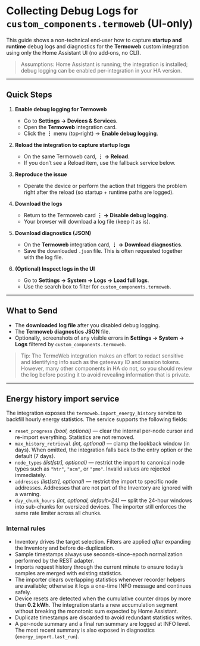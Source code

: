# Collecting Debug Logs for `custom_components.termoweb` (UI-only)

This guide shows a non-technical end‑user how to capture **startup and runtime** debug logs and diagnostics for the **Termoweb** custom integration using only the Home Assistant UI (no add‑ons, no CLI).

> Assumptions: Home Assistant is running; the integration is installed; debug logging can be enabled per‑integration in your HA version.

---

## Quick Steps

1. **Enable debug logging for Termoweb**
   - Go to **Settings → Devices & Services**.
   - Open the **Termoweb** integration card.
   - Click the **⋮** menu (top‑right) → **Enable debug logging**.

2. **Reload the integration to capture startup logs**
   - On the same Termoweb card, **⋮ → Reload**.
   - If you don’t see a Reload item, use the fallback service below.

3. **Reproduce the issue**
   - Operate the device or perform the action that triggers the problem right after the reload (so startup + runtime paths are logged).

4. **Download the logs**
   - Return to the Termoweb card **⋮ → Disable debug logging**.
   - Your browser will download a log file (keep it as is).

5. **Download diagnostics (JSON)**
   - On the **Termoweb** integration card, **⋮ → Download diagnostics**.
   - Save the downloaded `.json` file. This is often requested together with the log file.

6. **(Optional) Inspect logs in the UI**
   - Go to **Settings → System → Logs → Load full logs**.
   - Use the search box to filter for `custom_components.termoweb`.

---

## What to Send
- The **downloaded log file** after you disabled debug logging.
- The **Termoweb diagnostics JSON** file.
- Optionally, screenshots of any visible errors in **Settings → System → Logs** filtered by `custom_components.termoweb`.

> Tip: The TermoWeb integration makes an effort to redact sensitive and identifying info such as the gateeway ID and session tokens. However, many other components in HA do not, so you should review the log before posting it to avoid revealing information that is private.

---

## Energy history import service

The integration exposes the `termoweb.import_energy_history` service to backfill hourly energy statistics. The service supports the following fields:

- `reset_progress` *(bool, optional)* — clear the internal per-node cursor and re-import everything. Statistics are not removed.
- `max_history_retrieval` *(int, optional)* — clamp the lookback window (in days). When omitted, the integration falls back to the entry option or the default (7 days).
- `node_types` *(list[str], optional)* — restrict the import to canonical node types such as `"htr"`, `"acm"`, or `"pmo"`. Invalid values are rejected immediately.
- `addresses` *(list[str], optional)* — restrict the import to specific node addresses. Addresses that are not part of the Inventory are ignored with a warning.
- `day_chunk_hours` *(int, optional, default=24)* — split the 24-hour windows into sub-chunks for oversized devices. The importer still enforces the same rate limiter across all chunks.

### Internal rules

- Inventory drives the target selection. Filters are applied *after* expanding the Inventory and before de-duplication.
- Sample timestamps always use seconds-since-epoch normalization performed by the REST adapter.
- Imports request history through the current minute to ensure today’s samples are merged with existing statistics.
- The importer clears overlapping statistics whenever recorder helpers are available; otherwise it logs a one-time INFO message and continues safely.
- Device resets are detected when the cumulative counter drops by more than **0.2 kWh**. The integration starts a new accumulation segment without breaking the monotonic sum expected by Home Assistant.
- Duplicate timestamps are discarded to avoid redundant statistics writes.
- A per-node summary and a final run summary are logged at INFO level. The most recent summary is also exposed in diagnostics (`energy_import.last_run`).
